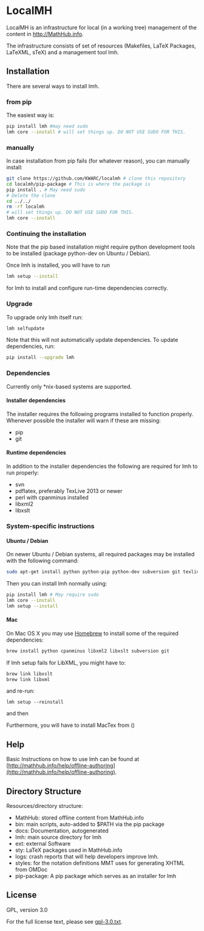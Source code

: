 # LocalMH

LocalMH is an infrastructure for local (in a working tree) management of the content in http://MathHub.info.

The infrastructure consists of set of resources (Makefiles, LaTeX Packages, LaTeXML, sTeX) and a management tool lmh.

## Installation

There are several ways to install lmh. 

### from pip

The easiest way is:

```bash
pip install lmh #may need sudo
lmh core --install # will set things up. DO NOT USE SUDO FOR THIS. 
```

### manually

In case installation from pip fails (for whatever reason), you can manually install: 
```bash
git clone https://github.com/KWARC/localmh # clone this repository
cd localmh/pip-package # This is where the package is
pip install . # May need sudo
# Delete the clone
cd ../../
rm -rf localmh
# will set things up. DO NOT USE SUDO FOR THIS. 
lmh core --install
```

### Continuing the installation
Note that the pip based installation might require python development tools to be installed
(package python-dev on Ubuntu / Debian).

Once lmh is installed, you will have to run

```bash
lmh setup --install
```

for lmh to install and configure run-time dependencies correctly.

### Upgrade

To upgrade only lmh itself run:

```bash
lmh selfupdate
```

Note that this will not automatically update dependencies. To update dependencies, run:

```bash
pip install --upgrade lmh
```

### Dependencies

Currently only *nix-based systems are supported.

#### Installer dependencies

The installer requires the following programs installed to function properly. Whenever possible the installer will warn if these are missing:

* pip
* git

#### Runtime dependencies

In addition to the installer dependencies the following are required for lmh to run properly:

* svn
* pdflatex, preferably TexLive 2013 or newer
* perl with cpanminus installed
* libxml2
* libxslt

### System-specific instructions

#### Ubuntu / Debian

On newer Ubuntu / Debian systems, all required packages may be installed with the following command:

```bash
sudo apt-get install python python-pip python-dev subversion git texlive cpanminus libxml2-dev libxslt-dev libgdbm-dev
```

Then you can install lmh normally using:

```bash
pip install lmh # May require sudo
lmh core --install
lmh setup --install
```

#### Mac
On Mac OS X you may use [Homebrew](http://brew.sh/) to install some of the required dependencies:

```bash
brew install python cpanminus libxml2 libxslt subversion git
```

If lmh setup fails for LibXML, you might have to:

```bash
brew link libxslt
brew link libxml
```

and re-run:

```
lmh setup --reinstall
```


and then

Furthermore, you will have to install MacTex from ()




## Help

Basic Instructions on how to use lmh can be found at [http://mathhub.info/help/offline-authoring](http://mathhub.info/help/offline-authoring).

## Directory Structure

Resources/directory structure:

* MathHub:		stored offline content from MathHub.info
* bin:			main scripts, auto-added to $PATH via the pip package
* docs:			Documentation, autogenerated
* lmh:			main source directory for lmh
* ext:			external Software
* sty:			LaTeX packages used in MathHub.info
* logs:			crash reports that will help developers improve lmh.
* styles:		for the notation definitions MMT uses for generating XHTML from OMDoc
* pip-package:	A pip package which serves as an installer for lmh

## License

GPL, version 3.0

For the full license text, please see [gpl-3.0.txt](gpl-3.0.txt).
